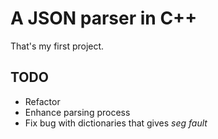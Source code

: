 # A JSON parser in C++

That's my first project.

## TODO

- Refactor
- Enhance parsing process
- Fix bug with dictionaries that gives *seg fault*
